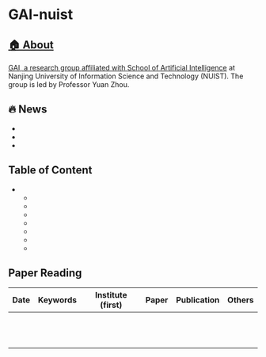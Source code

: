 
# GAI-nuist <a href="" target='_blank'>
## 🏠 About
GAI, a research group affiliated with [School of Artificial Intelligence](https://rgzn.nuist.edu.cn/) at Nanjing University of Information Science and Technology (NUIST). The group is led by Professor Yuan Zhou.
## 🔥 News
- 
-
-
## Table of Content
- 
  - 
  - 
  - 
  - 
  - 
  - 
  - 

## Paper Reading
|  Date |       Keywords       |    Institute (first)   | Paper                                                                                                                                                                               | Publication | Others |
| :-----: | :------------------: | :--------------: | :---------------------------------------------------------------------------------------------------------------------------------------------------------------------------------- | :---------: | :---------:
|       |                      |                        |                                                                                                                                                                                 |             |             |
|       |                      |                        |                                                                                                                                                                                 |             |             |
|       |                      |                        |                                                                                                                                                                                 |             |             |
|       |                      |                        |                                                                                                                                                                                 |             |             |
|       |                      |                        |                                                                                                                                                                                 |             |             |
|       |                      |                        |                                                                                                                                                                                 |             |             |
|       |                      |                        |                                                                                                                                                                                 |             |             |
|       |                      |                        |                                                                                                                                                                                 |             |             |
|       |                      |                        |                                                                                                                                                                                 |             |             |
|       |                      |                        |                                                                                                                                                                                 |             |             |
|       |                      |                        |                                                                                                                                                                                 |             |             |
|       |                      |                        |                                                                                                                                                                                 |             |             |
